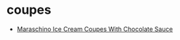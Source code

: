 # coupes

 * [Maraschino Ice Cream Coupes With Chocolate Sauce](../../index/m/maraschino-ice-cream-coupes-with-chocolate-sauce-766.json)
